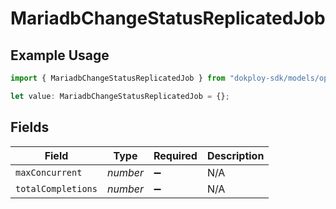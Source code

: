 # MariadbChangeStatusReplicatedJob

## Example Usage

```typescript
import { MariadbChangeStatusReplicatedJob } from "dokploy-sdk/models/operations";

let value: MariadbChangeStatusReplicatedJob = {};
```

## Fields

| Field              | Type               | Required           | Description        |
| ------------------ | ------------------ | ------------------ | ------------------ |
| `maxConcurrent`    | *number*           | :heavy_minus_sign: | N/A                |
| `totalCompletions` | *number*           | :heavy_minus_sign: | N/A                |